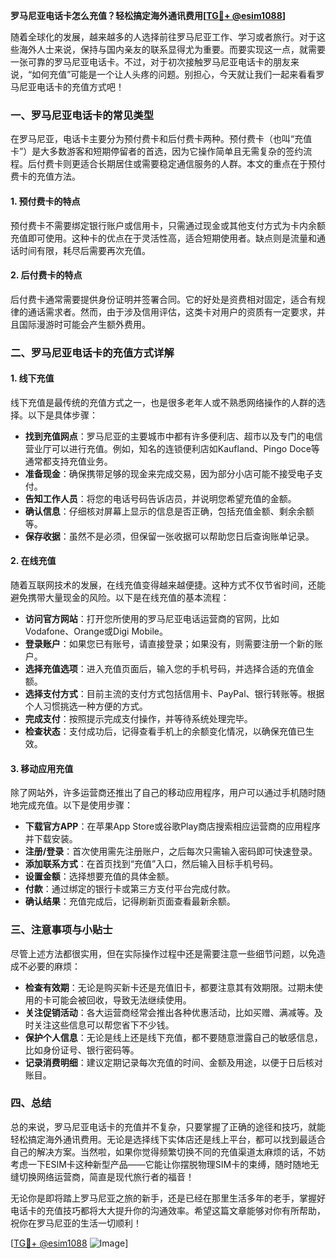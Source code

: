 **罗马尼亚电话卡怎么充值？轻松搞定海外通讯费用[[TG💪+ @esim1088](https://t.me/s/esim1088)]**

随着全球化的发展，越来越多的人选择前往罗马尼亚工作、学习或者旅行。对于这些海外人士来说，保持与国内亲友的联系显得尤为重要。而要实现这一点，就需要一张可靠的罗马尼亚电话卡。不过，对于初次接触罗马尼亚电话卡的朋友来说，“如何充值”可能是一个让人头疼的问题。别担心，今天就让我们一起来看看罗马尼亚电话卡的充值方式吧！

### 一、罗马尼亚电话卡的常见类型

在罗马尼亚，电话卡主要分为预付费卡和后付费卡两种。预付费卡（也叫“充值卡”）是大多数游客和短期停留者的首选，因为它操作简单且无需复杂的签约流程。后付费卡则更适合长期居住或需要稳定通信服务的人群。本文的重点在于预付费卡的充值方法。

#### 1. 预付费卡的特点
预付费卡不需要绑定银行账户或信用卡，只需通过现金或其他支付方式为卡内余额充值即可使用。这种卡的优点在于灵活性高，适合短期使用者。缺点则是流量和通话时间有限，耗尽后需要再次充值。

#### 2. 后付费卡的特点
后付费卡通常需要提供身份证明并签署合同。它的好处是资费相对固定，适合有规律的通话需求者。然而，由于涉及信用评估，这类卡对用户的资质有一定要求，并且国际漫游时可能会产生额外费用。

### 二、罗马尼亚电话卡的充值方式详解

#### 1. 线下充值
线下充值是最传统的充值方式之一，也是很多老年人或不熟悉网络操作的人群的选择。以下是具体步骤：

- **找到充值网点**：罗马尼亚的主要城市中都有许多便利店、超市以及专门的电信营业厅可以进行充值。例如，知名的连锁便利店如Kaufland、Pingo Doce等通常都支持充值业务。
- **准备现金**：确保携带足够的现金来完成交易，因为部分小店可能不接受电子支付。
- **告知工作人员**：将您的电话号码告诉店员，并说明您希望充值的金额。
- **确认信息**：仔细核对屏幕上显示的信息是否正确，包括充值金额、剩余余额等。
- **保存收据**：虽然不是必须，但保留一张收据可以帮助您日后查询账单记录。

#### 2. 在线充值
随着互联网技术的发展，在线充值变得越来越便捷。这种方式不仅节省时间，还能避免携带大量现金的风险。以下是在线充值的基本流程：

- **访问官方网站**：打开您所使用的罗马尼亚电话运营商的官网，比如Vodafone、Orange或Digi Mobile。
- **登录账户**：如果您已有账号，请直接登录；如果没有，则需要注册一个新的账户。
- **选择充值选项**：进入充值页面后，输入您的手机号码，并选择合适的充值金额。
- **选择支付方式**：目前主流的支付方式包括信用卡、PayPal、银行转账等。根据个人习惯挑选一种方便的方式。
- **完成支付**：按照提示完成支付操作，并等待系统处理完毕。
- **检查状态**：支付成功后，记得查看手机上的余额变化情况，以确保充值已生效。

#### 3. 移动应用充值
除了网站外，许多运营商还推出了自己的移动应用程序，用户可以通过手机随时随地完成充值。以下是使用步骤：

- **下载官方APP**：在苹果App Store或谷歌Play商店搜索相应运营商的应用程序并下载安装。
- **注册/登录**：首次使用需先注册账户，之后每次只需输入密码即可快速登录。
- **添加联系方式**：在首页找到“充值”入口，然后输入目标手机号码。
- **设置金额**：选择想要充值的具体金额。
- **付款**：通过绑定的银行卡或第三方支付平台完成付款。
- **确认结果**：充值完成后，记得刷新页面查看最新余额。

### 三、注意事项与小贴士

尽管上述方法都很实用，但在实际操作过程中还是需要注意一些细节问题，以免造成不必要的麻烦：

- **检查有效期**：无论是购买新卡还是充值旧卡，都要注意其有效期限。过期未使用的卡可能会被回收，导致无法继续使用。
- **关注促销活动**：各大运营商经常会推出各种优惠活动，比如买赠、满减等。及时关注这些信息可以帮您省下不少钱。
- **保护个人信息**：无论是线上还是线下充值，都不要随意泄露自己的敏感信息，比如身份证号、银行密码等。
- **记录消费明细**：建议定期记录每次充值的时间、金额及用途，以便于日后核对账目。

### 四、总结

总的来说，罗马尼亚电话卡的充值并不复杂，只要掌握了正确的途径和技巧，就能轻松搞定海外通讯费用。无论是选择线下实体店还是线上平台，都可以找到最适合自己的解决方案。当然啦，如果你觉得频繁切换不同的充值渠道太麻烦的话，不妨考虑一下ESIM卡这种新型产品——它能让你摆脱物理SIM卡的束缚，随时随地无缝切换网络运营商，简直是现代旅行者的福音！

无论你是即将踏上罗马尼亚之旅的新手，还是已经在那里生活多年的老手，掌握好电话卡的充值技巧都将大大提升你的沟通效率。希望这篇文章能够对你有所帮助，祝你在罗马尼亚的生活一切顺利！

[[TG💪+ @esim1088](https://t.me/s/esim1088) ![Image](https://i.postimg.cc/4NQfJmqS/Snipaste-2025-05-13-00-14-12.png)]